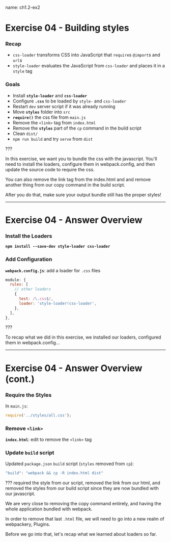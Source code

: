 name: ch1.2-ex2
# Exercise 04 - Building styles

### Recap

- `css-loader` transforms CSS into JavaScript that `require`s `@import`s and `url`s
- `style-loader` evaluates the JavaScript from `css-loader` and places it in a `style` tag

### Goals

- Install **`style-loader`** and **`css-loader`**
- Configure **`.css`** to be loaded by `style-` and `css-loader`
- Restart `dev` server script if it was already running
- Move **`styles`** folder into `src`
- **`require()`** the css file from `main.js`
- Remove the `<link>` tag from `index.html`
- Remove the **`styles`** part of the `cp` command in the build script
- Clean `dist/`
- `npm run build` and try `serve` from `dist`

???

In this exercise, we want you to bundle the css with the javascript.  You'll need to install the loaders, configure them in webpack.config, and then update the source code to require the css.

You can also remove the link tag from the index.html and and remove another
thing from our copy command in the build script.

After you do that, make sure your output bundle still has the proper styles!

---

# Exercise 04 - Answer Overview

### Install the Loaders

**`npm install --save-dev style-loader css-loader`**

### Add Configuration

**`webpack.config.js`**: add a loader for `.css` files

```js
module: {
  rules: [
    // other loaders
    {
      test: /\.css$/,
      loader: 'style-loader!css-loader',
    },
  ],
},
```

???

To recap what we did in this exercise, we installed our loaders, configured them in webpack.config...

---

# Exercise 04 - Answer Overview (cont.)

### Require the Styles

In `main.js`:

```js
require('../styles/all.css');
```


### Remove `<link>`

**`index.html`**: edit to remove the `<link>` tag


### Update `build` script

Updated `package.json` `build` script (`styles` removed from `cp`):

```js
"build": "webpack && cp -R index.html dist"
```

???
required the style from our script, removed the link from our html, and removed the styles from our build script since they are now bundled with our javascript.

We are very close to removing the copy command entirely, and having the whole application bundled with webpack.

In order to remove that last `.html` file, we will need to go into a new realm of webpackery, Plugins.

Before we go into that, let's recap what we learned about loaders so far.
